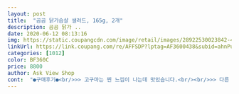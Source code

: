 ```yaml
---
layout: post 
title:  "곰곰 닭가슴살 샐러드, 165g, 2개" 
description: 곰곰 닭가 ..
date: 2020-06-12 08:13:16 
img: https://static.coupangcdn.com/image/retail/images/28922530023842-42592373-a629-44e9-86a4-032ef3a00d4b.jpg 
linkUrl: https://link.coupang.com/re/AFFSDP?lptag=AF3600438&subid=ahnPublicAsk&pageKey=1486879780&itemId=2553137797&vendorItemId=70545691622&traceid=V0-113-8c549ee63db5673e 
categories: [1012] 
color: BF360C 
price: 8800 
author: Ask View Shop 
cont:  "●구매후기●<br/>>> 고구마는 찐 느낌이 나는데 맛있습니다.<br/><br/>>> 다른 후기를 보니 채소가 시든 경우가 있어 보이는데, 제가 받은 건 멀쩡했습니다.<br/><br/>>> 단, 채소 양이나 여러 면을 생각해봤을 때 패키지가 제대로 활용되지 못하고 낭비되는 느낌이 듭니다.<br/><br/>>> 닭 가슴살의 간은 안 되어 있고, 쫄깃한 식감이 잘 느껴집니다.<br/><br/>>> 도시락 안에 있는 채소 양이 적어서 따로 청상추를 추가해 먹었습니다.<br/><br/>>> 샐러드 소스는 제 기준에서 너무 달고 시큼합니다.<br/> 그래서 올리브유만 따로 뿌려서 먹었네요.<br/><br/>(두루마리휴지로 사이즈 비교해봤어요)<br/><br/> - ‘채소 + 닭 가슴살 + 고구마 2개 + 포크 + 소스’가 들어있습니다.<br/><br/><br/> - 다른 채소는 괜찮은데 양배추는 너무 큰 덩어리로 뭉쳐있더군요.<br/><br/><br/> - 닭 가슴살은 한 입 크기로 잘게 나눠져있습니다.<br/><br/><br/> - 도시락 구성인 샐러드 채소와 닭 가슴살 소스 비중의 개선이 필요해 보입니다.<br/><br/><br/> - 도시락을 열 때 겉 비닐이 깔끔하게 안 뜯어집니다.<br/> 조각조각 뜯어져서 짜증 나더군요.<br/><br/><br/> - 맛은 예상되는 익숙한 닭 가슴살 샐러드 맛입니다.<br/><br/><br/> - 방울토마토가 1개 들어있는데, 시들어서 힘이 빠지고 겉이 쭈글쭈글해진 상태였습니다.<br/><br/><br/> - 여러 샐러드 도시락을 먹어봤는데, 성인 여성이 먹기에 양이 적은 편에 속합니다.<br/><br/><br/> - 이상한 모양으로 찢어지거나 얼어서 젖은 채소 없이 신선합니다.<br/><br/><br/> - 잘 찌그러지지 않는 깊이감 있는 볼 형태의 패키지는 마음에 듭니다.<br/><br/>1.<br/> 패키지<br/>2.<br/> 내용물 양<br/>3.<br/> 닭 가슴살 샐러드 상태 및 맛 / 식감<br/>gomgom 샐러드 도시락은 종류가 많아서 가장 기본인 닭 가슴살 샐러드를 선택했어요!<br/>✔️사이즈가 컴팩트해요<br/>✔️아쉬운 점<br/>✔️호불호 안타는 베이직한 재료<br/>그리고 뭔가 포만감은 크게 들지 않아서 다이어트용 or 배고플때 건강한 간식으로 더 어울릴 것 같아요!!<br/>닭가슴살 양이 많지 않아서 아쉬웠어요ㅠㅠ 사실 편의점 샐러드와 비슷한 양이긴 하지만.<br/>.<br/> 간이 맛있게 잘돼있어서 먹을때마다 괜히 아쉽더라구요 양이 줄어드는게 슬퍼서ㅋㅋㅋㅋ<br/>닭가슴살은 비린내안나고 많이 퍽퍽하지않구 맛나ㄱ오리엔탈소스 들어있는데<br/>맛은 괜찮으나 아쉬운 점이 있어서 별 3개입니다.<br/><br/>먹고 완전 마음에 들면 다른 gomgom 샐러드 도시락도 먹으려고 했는데, 보류.<br/><br/>멋이나 형이많이안진해서 좋더라구요<br/>부피를 많이 차지하지 않아서 직장이나 헬스장에서 가볍게 식사하고 싶은 날 챙겨가기 좋은 것 같아요.<br/><br/>소스도 가장 무난한 발사믹이고 양도 넉넉해서 저는 소스 다 붓지 않았는데도 샐러드 다 먹은 뒤에는 바닥에 소스가 남아있었어요.<br/><br/>열면 포크랑 소스도 같이있는데<br/>워낙 포장이 튼튼하게 잘되어있었고 야채도 튼튼해서 맛있었어요!<br/>저는 냉장고에 하루?반나절정도 넣어놨다가 꺼내먹었는데<br/>저는 넘넘조았던게 고구마들어있는게 좋드라구욬ㅋㅋㅋㅋ 고구마 짱맛!<br/>저는 샐러드 양이 많으면 가방에 넣기도 힘들고 남기게 되더라구요.<br/><br/>점심 뭐 먹을지 고민하는 것이 귀찮아서 샐러드 도시락을 쟁여두었습니다.<br/><br/>한팩 다부어서 먹었는데 생각보다 많이 짜지는않았어요!<br/>호불호 안타는 재료들로만 구성되어있어서 좋았어요.<br/> 저는 올리브, 파프리카, 쓴 이파리채소는 싫어하는 편인데 딱 제가 좋아하는 채소와 닭가슴살, 고구마, 방울토마토로 심플하게 구성되어있더라고요.<br/><br/>" 
---
```

